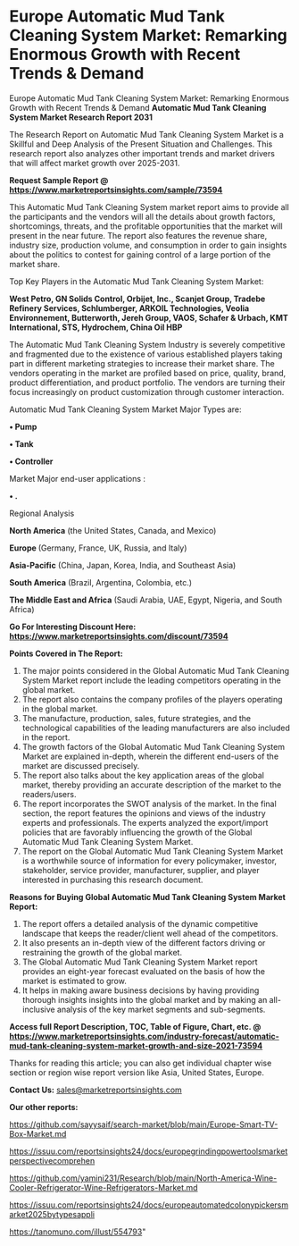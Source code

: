 # Europe Automatic Mud Tank Cleaning System Market: Remarking Enormous Growth with Recent Trends & Demand
Europe Automatic Mud Tank Cleaning System Market: Remarking Enormous Growth with Recent Trends & Demand
<strong>Automatic Mud Tank Cleaning System Market Research Report 2031</strong>

The Research Report on Automatic Mud Tank Cleaning System Market is a Skillful and Deep Analysis of the Present Situation and Challenges. This research report also analyzes other important trends and market drivers that will affect market growth over 2025-2031.

<strong>Request Sample Report @ <a href=https://www.marketreportsinsights.com/sample/73594>https://www.marketreportsinsights.com/sample/73594</a></strong>

This Automatic Mud Tank Cleaning System market report aims to provide all the participants and the vendors will all the details about growth factors, shortcomings, threats, and the profitable opportunities that the market will present in the near future. The report also features the revenue share, industry size, production volume, and consumption in order to gain insights about the politics to contest for gaining control of a large portion of the market share.

Top Key Players in the Automatic Mud Tank Cleaning System Market:

<strong>West Petro, GN Solids Control, Orbijet, Inc., Scanjet Group, Tradebe Refinery Services, Schlumberger, ARKOIL Technologies, Veolia Environnement, Butterworth, Jereh Group, VAOS, Schafer & Urbach, KMT International, STS, Hydrochem, China Oil HBP</strong>

The Automatic Mud Tank Cleaning System Industry is severely competitive and fragmented due to the existence of various established players taking part in different marketing strategies to increase their market share. The vendors operating in the market are profiled based on price, quality, brand, product differentiation, and product portfolio. The vendors are turning their focus increasingly on product customization through customer interaction.

Automatic Mud Tank Cleaning System Market Major Types are:

<strong>• Pump

• Tank

• Controller</strong>

Market Major end-user applications :

<strong>• .</strong>

Regional Analysis

</u><strong><b>North America</b></strong> (the United States, Canada, and Mexico)

<strong><b>Europe </b></strong>(Germany, France, UK, Russia, and Italy)

<strong><b>Asia-Pacific</b></strong> (China, Japan, Korea, India, and Southeast Asia)

<strong><b>South America</b></strong> (Brazil, Argentina, Colombia, etc.)

<strong><b>The Middle East and Africa</b></strong> (Saudi Arabia, UAE, Egypt, Nigeria, and South Africa)

<strong>Go For Interesting Discount Here: <a href=https://www.marketreportsinsights.com/discount/73594>https://www.marketreportsinsights.com/discount/73594</a></strong>

<strong>Points Covered in The Report:</strong>
<ol>
  <li>The major points considered in the Global Automatic Mud Tank Cleaning System Market report include the leading competitors operating in the global market.</li>
  <li>The report also contains the company profiles of the players operating in the global market.</li>
  <li>The manufacture, production, sales, future strategies, and the technological capabilities of the leading manufacturers are also included in the report.</li>
  <li>The growth factors of the Global Automatic Mud Tank Cleaning System Market are explained in-depth, wherein the different end-users of the market are discussed precisely.</li>
  <li>The report also talks about the key application areas of the global market, thereby providing an accurate description of the market to the readers/users.</li>
  <li>The report incorporates the SWOT analysis of the market. In the final section, the report features the opinions and views of the industry experts and professionals. The experts analyzed the export/import policies that are favorably influencing the growth of the Global Automatic Mud Tank Cleaning System Market.</li>
  <li>The report on the Global Automatic Mud Tank Cleaning System Market is a worthwhile source of information for every policymaker, investor, stakeholder, service provider, manufacturer, supplier, and player interested in purchasing this research document.</li>
</ol>
<strong>Reasons for Buying Global Automatic Mud Tank Cleaning System Market Report:</strong>

<ol>
  <li>The report offers a detailed analysis of the dynamic competitive landscape that keeps the reader/client well ahead of the competitors.</li>
  <li>It also presents an in-depth view of the different factors driving or restraining the growth of the global market.</li>
  <li>The Global Automatic Mud Tank Cleaning System Market report provides an eight-year forecast evaluated on the basis of how the market is estimated to grow.</li>
  <li>It helps in making aware business decisions by having providing thorough insights insights into the global market and by making an all-inclusive analysis of the key market segments and sub-segments.</li>
</ol>
<strong>Access full Report Description, TOC, Table of Figure, Chart, etc. @ <a href=https://www.marketreportsinsights.com/industry-forecast/automatic-mud-tank-cleaning-system-market-growth-and-size-2021-73594>https://www.marketreportsinsights.com/industry-forecast/automatic-mud-tank-cleaning-system-market-growth-and-size-2021-73594</a></strong>


Thanks for reading this article; you can also get individual chapter wise section or region wise report version like Asia, United States, Europe.

<strong>Contact Us:</strong>
sales@marketreportsinsights.com

<strong>Our other reports:</strong>

<a href=https://github.com/sayysaif/search-market/blob/main/Europe-Smart-TV-Box-Market.md>https://github.com/sayysaif/search-market/blob/main/Europe-Smart-TV-Box-Market.md</a>

<a href=https://issuu.com/reportsinsights24/docs/europegrindingpowertoolsmarketperspectivecomprehen>https://issuu.com/reportsinsights24/docs/europegrindingpowertoolsmarketperspectivecomprehen</a>

<a href=https://github.com/yamini231/Research/blob/main/North-America-Wine-Cooler-Refrigerator-Wine-Refrigerators-Market.md>https://github.com/yamini231/Research/blob/main/North-America-Wine-Cooler-Refrigerator-Wine-Refrigerators-Market.md</a>

<a href=https://issuu.com/reportsinsights24/docs/europeautomatedcolonypickersmarket2025bytypesappli>https://issuu.com/reportsinsights24/docs/europeautomatedcolonypickersmarket2025bytypesappli</a>

<a href=https://tanomuno.com/illust/554793>https://tanomuno.com/illust/554793</a>"
